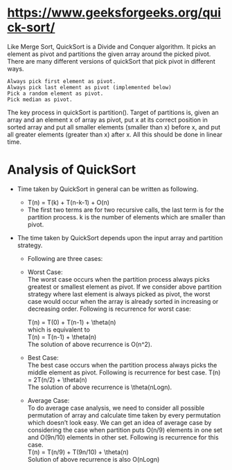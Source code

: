 # https://www.geeksforgeeks.org/quick-sort/

Like Merge Sort, QuickSort is a Divide and Conquer algorithm. It picks an element as pivot and partitions the given array around the picked pivot.  
There are many different versions of quickSort that pick pivot in different ways.   

    Always pick first element as pivot.  
    Always pick last element as pivot (implemented below)  
    Pick a random element as pivot.  
    Pick median as pivot.    
The key process in quickSort is partition(). Target of partitions is, given an array and an element x of array as pivot, put x at its correct position in sorted array
and put all smaller elements (smaller than x) before x, and put all greater elements (greater than x) after x. All this should be done in linear time.   
# Analysis of QuickSort  
  * Time taken by QuickSort in general can be written as following.    
      * T(n) = T(k) + T(n-k-1) + O(n)  
      * The first two terms are for two recursive calls, the last term is for the partition process.  k is the number of elements which are smaller than pivot.  
  
  * The time taken by QuickSort depends upon the input array and partition strategy.  
     * Following are three cases:  
     
     * Worst Case:     
                 The worst case occurs when the partition process always picks greatest or smallest element as pivot. If we consider above partition strategy where last element is always picked as pivot, the worst case would occur when the array is already sorted in increasing or decreasing order. Following is recurrence for worst case:  
       
        T(n) = T(0) + T(n-1) + \theta(n)  
        which is equivalent to    
        T(n) = T(n-1) + \theta(n)    
        The solution of above recurrence is O(n^2).  
        
     * Best Case:       
                The best case occurs when the partition process always picks the middle element as pivot. Following is recurrence for best case. 
                 T(n) = 2T(n/2) + \theta(n)  
                 The solution of above recurrence is \theta(nLogn).   
      
     * Average Case:  
      To do average case analysis, we need to consider all possible permutation of array and calculate time taken by every permutation which doesn’t look easy.
      We can get an idea of average case by considering the case when partition puts O(n/9) elements in one set and O(9n/10) elements in other set. Following is             recurrence for this case.      
       T(n) = T(n/9) + T(9n/10) + \theta(n)  
       Solution of above recurrence is also O(nLogn)  
       
       

     
